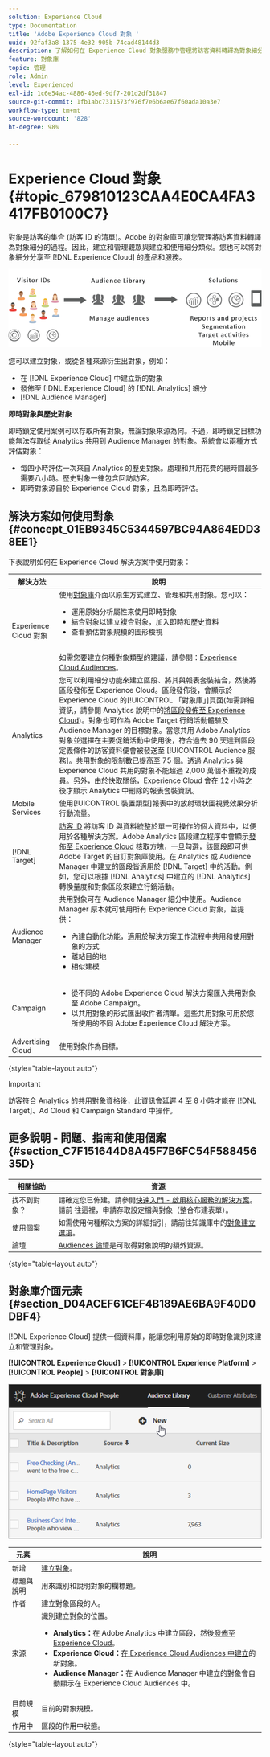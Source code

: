 ```yaml
---
solution: Experience Cloud
type: Documentation
title: 'Adobe Experience Cloud 對象 '
uuid: 92faf3a8-1375-4e32-905b-74cad48144d3
description: 了解如何在 Experience Cloud 對象服務中管理將訪客資料轉譯為對象細分。
feature: 對象庫
topic: 管理
role: Admin
level: Experienced
exl-id: 1c6e54ac-4886-46ed-9df7-201d2df31847
source-git-commit: 1fb1abc7311573f976f7e6b6ae67f60ada10a3e7
workflow-type: tm+mt
source-wordcount: '828'
ht-degree: 98%

---
```


# Experience Cloud 對象 {#topic_679810123CAA4E0CA4FA3417FB0100C7}

對象是訪客的集合 (訪客 ID 的清單)。Adobe 的對象庫可讓您管理將訪客資料轉譯為對象細分的過程。因此，建立和管理觀眾與建立和使用細分類似。您也可以將對象細分分享至 [!DNL Experience Cloud] 的產品和服務。

![](assets/audiences.png)

您可以建立對象，或從各種來源衍生出對象，例如：

* 在 [!DNL Experience Cloud] 中建立新的對象
* 發佈至 [!DNL Experience Cloud] 的 [!DNL Analytics] 細分
* [!DNL Audience Manager]

**即時對象與歷史對象**

即時鎖定使用案例可以存取所有對象，無論對象來源為何。不過，即時鎖定目標功能無法存取從 Analytics 共用到 Audience Manager 的對象。系統會以兩種方式評估對象：

* 每四小時評估一次來自 Analytics 的歷史對象。處理和共用花費的總時間最多需要八小時。歷史對象一律包含回訪訪客。
* 即時對象源自於 Experience Cloud 對象，且為即時評估。

## 解決方案如何使用對象 {#concept_01EB9345C5344597BC94A864EDD38EE1}

下表說明如何在 Experience Cloud 解決方案中使用對象：

| 解決方法 | 說明 |
|--- |--- |
| Experience Cloud 對象 | 使用[對象庫](audience-library.md)介面以原生方式建立、管理和共用對象。您可以：<ul><li>運用原始分析屬性來使用即時對象</li><li>結合對象以建立複合對象，加入即時和歷史資料</li><li>查看預估對象規模的圖形檢視</li></ul><br>如需您要建立何種對象類型的建議，請參閱：[Experience Cloud Audiences](https://experienceleague.adobe.com/docs/experience-cloud-kcs/kbarticles/KA-16471.html?lang=zh-Hant)。 |
| Analytics | 您可以利用細分功能來建立區段、將其與報表套裝結合，然後將區段發佈至 Experience Cloud。區段發佈後，會顯示於 Experience Cloud 的[!UICONTROL 「對象庫」]頁面(如需詳細資訊，請參閱 Analytics 說明中的[將區段發佈至 Experience Cloud](https://experienceleague.adobe.com/docs/analytics/components/segmentation/segmentation-workflow/seg-publish.html?lang=zh-Hant))。對象也可作為 Adobe Target 行銷活動體驗及 Audience Manager 的目標對象。當您共用 Adobe Analytics 對象並選擇在主要促銷活動中使用後，符合過去 90 天達到區段定義條件的訪客資料便會被發送至 [!UICONTROL Audience 服務]。共用對象的限制數已提高至 75 個。透過 Analytics 與 Experience Cloud 共用的對象不能超過 2,000 萬個不重複的成員。另外，由於快取關係，Experience Cloud 會在 12 小時之後才顯示 Analytics 中刪除的報表套裝資訊。 |
| Mobile Services | 使用[!UICONTROL 裝置類型]報表中的放射環狀圖視覺效果分析行動流量。 |
| [!DNL Target] | [訪客 ID](https://experienceleague.adobe.com/docs/id-service/using/home.html?lang=zh-Hant) 將訪客 ID 與資料統整於單一可操作的個人資料中，以便用於各種解決方案。Adobe Analytics 區段建立程序中會顯示[發佈至 Experience Cloud](audience-library.md) 核取方塊，一旦勾選，該區段即可供 Adobe Target 的自訂對象庫使用。在 Analytics 或 Audience Manager 中建立的區段皆適用於 [!DNL Target] 中的活動。例如，您可以根據 [!DNL Analytics] 中建立的 [!DNL Analytics] 轉換量度和對象區段來建立行銷活動。 |
| Audience Manager | 共用對象可在 Audience Manager 細分中使用。Audience Manager 原本就可使用所有 Experience Cloud 對象，並提供：<ul><li>內建自動化功能，適用於解決方案工作流程中共用和使用對象的方式</li><li>離站目的地</li><li>相似建模</li></ul> |
| Campaign | <ul><li>從不同的 Adobe Experience Cloud 解決方案匯入共用對象至 Adobe Campaign。</li><li>以共用對象的形式匯出收件者清單。這些共用對象可用於您所使用的不同 Adobe Experience Cloud 解決方案。</li></ul> |
| Advertising Cloud | 使用對象作為目標。 |

{style=&quot;table-layout:auto&quot;}

>[!IMPORTANT]
>
>訪客符合 Analytics 的共用對象資格後，此資訊會延遲 4 至 8 小時才能在 [!DNL Target]、Ad Cloud 和 Campaign Standard 中操作。

## 更多說明 - 問題、指南和使用個案 {#section_C7F151644D8A45F7B6FC54F58845635D}

| 相關協助 | 資源 |
|--- |--- |
| 找不到對象？ | 請確定您已佈建。請參閱[快速入門 - 啟用核心服務的解決方案](core-services.md)。<br>請前 [](https://adobe.allegiancetech.com/cgi-bin/qwebcorporate.dll?idx=X8SVES) 往這裡，申請存取設定檔與對象（整合布建表單）。 |
| 使用個案 | 如需使用何種解決方案的詳細指引，請前往知識庫中的[對象建立選項](https://experienceleague.adobe.com/docs/experience-cloud-kcs/kbarticles/KA-16471.html?lang=en)。 |
| 論壇 | [Audiences 論壇](https://experienceleaguecommunities.adobe.com/t5/Adobe-Experience-Cloud-Audiences/ct-p/experience-cloud-audiences-community)是可取得對象說明的額外資源。 |

{style=&quot;table-layout:auto&quot;}

## 對象庫介面元素 {#section_D04ACEF61CEF4B189AE6BA9F40D0DBF4}

[!DNL Experience Cloud] 提供一個資料庫，能讓您利用原始的即時對象識別來建立和管理對象。

**[!UICONTROL Experience Cloud]** > **[!UICONTROL Experience Platform]** > **[!UICONTROL People]** > **[!UICONTROL 對象庫]**

![](assets/audience_library.png)

| 元素 | 說明 |
|--- |--- |
| 新增 | [建立對象](audience-library.md)。 |
| 標題與說明 | 用來識別和說明對象的欄標題。 |
| 作者 | 建立對象區段的人。 |
| 來源 | 識別建立對象的位置。<ul><li>**Analytics：**&#x200B;在 Adobe Analytics 中建立區段，然後[發佈至 Experience Cloud](audience-library.md)。</li><li>**Experience Cloud：**[在 Experience Cloud Audiences 中建立](audience-library.md)的新對象。</li><li>**Audience Manager：**&#x200B;在 Audience Manager 中建立的對象會自動顯示在 Experience Cloud Audiences 中。</li></ul> |
| 目前規模 | 目前的對象規模。 |
| 作用中 | 區段的作用中狀態。 |

{style=&quot;table-layout:auto&quot;}
